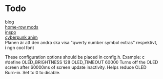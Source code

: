 # Todo
[blog](https://getreuer.info/posts/keyboards/index.html)  
[home-row mods](https://precondition.github.io/home-row-mods)  
[inspo](https://imgur.com/a/corne-crkbd-layout-DKzQ9TL)  
[cyberpunk anim](https://github.com/Stijnvandenbroek/cyberpunk_corne/tree/main/cyberpunk)  
Planen är att den andra ska visa "qwerty number symbol extras" respektivt, i ngn cool font

These configuration options should be placed in config.h. Example:
c
#define OLED_BRIGHTNESS 128
OLED_TIMEOUT	60000	Turns off the OLED screen after 60000ms of screen update inactivity. Helps reduce OLED Burn-in. Set to 0 to disable.
